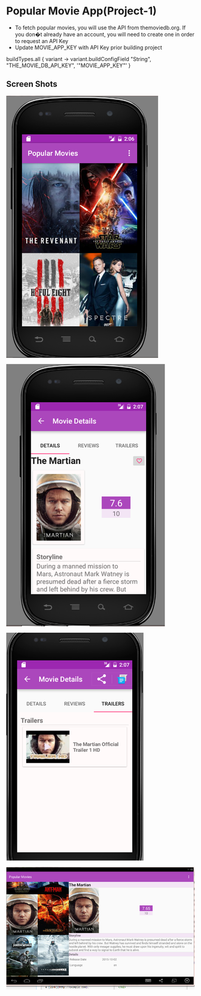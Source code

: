 Popular Movie App(Project-1)
============================

- To fetch popular movies, you will use the API from themoviedb.org.
If you don�t already have an account, you will need to create one in order to request an API Key
- Update MOVIE_APP_KEY with API Key prior building project 

buildTypes.all { variant ->
        variant.buildConfigField "String", "THE_MOVIE_DB_API_KEY",
                '"MOVIE_APP_KEY"'
    }

Screen Shots
-----------

![Mobile](documents/mobile.PNG)

![Movie Detail](documents/movie_detail.PNG)

![Movie  Trailers](documents/trailers.PNG)

![Tablet](documents/tablet.PNG)